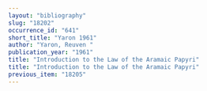 ```yaml
---
layout: "bibliography"
slug: "18202"
occurrence_id: "641"
short_title: "Yaron 1961"
author: "Yaron, Reuven "
publication_year: "1961"
title: "Introduction to the Law of the Aramaic Papyri"
title: "Introduction to the Law of the Aramaic Papyri"
previous_item: "18205"
---
```

